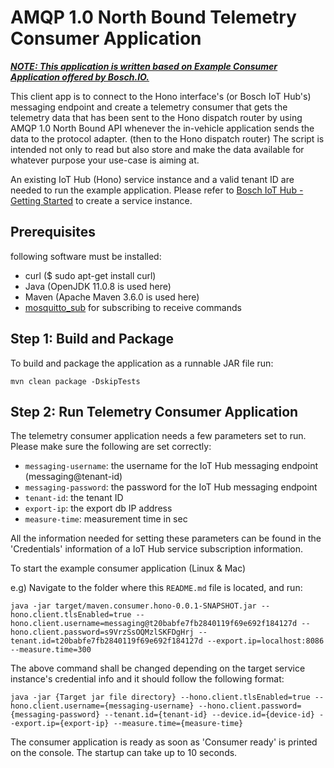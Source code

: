 # AMQP 1.0 North Bound Telemetry Consumer Application

***<ins>NOTE: This application is written based on [Example Consumer Application](https://github.com/bosch-io/iot-hub-examples) offered by Bosch.IO.</ins>***

This client app is to connect to the Hono interface's (or Bosch IoT Hub's) messaging endpoint and create a telemetry consumer that gets the telemetry data that has been sent to the Hono dispatch router by using AMQP 1.0 North Bound API whenever the in-vehicle application sends the data to the protocol adapter. (then to the Hono dispatch router)
The script is intended not only to read but also store and make the data available for whatever purpose your use-case is aiming at.

An existing IoT Hub (Hono) service instance and a valid tenant ID are needed to run the example application. Please refer to [Bosch IoT Hub - Getting Started](https://docs.bosch-iot-suite.com/hub/getting-started/prerequisites.html) to create a service instance.

## Prerequisites  

following software must be installed:

* curl ($ sudo apt-get install curl)
* Java (OpenJDK 11.0.8 is used here)
* Maven (Apache Maven 3.6.0 is used here)
* [mosquitto_sub](https://mosquitto.org/) for subscribing to receive commands

## Step 1: Build and Package

To build and package the application as a runnable JAR file run:

~~~
mvn clean package -DskipTests
~~~

## Step 2: Run Telemetry Consumer Application

The telemetry consumer application needs a few parameters set to run. Please make sure the following are set correctly:

* `messaging-username`: the username for the IoT Hub messaging endpoint (messaging@tenant-id)
* `messaging-password`: the password for the IoT Hub messaging endpoint
* `tenant-id`: the tenant ID
* `export-ip`: the export db IP address
* `measure-time`: measurement time in sec

All the information needed for setting these parameters can be found in the 'Credentials' information of a IoT Hub service subscription information.

To start the example consumer application (Linux & Mac)

e.g) Navigate to the folder where this `README.md` file is located,
and run:
~~~
java -jar target/maven.consumer.hono-0.0.1-SNAPSHOT.jar --hono.client.tlsEnabled=true --hono.client.username=messaging@t20babfe7fb2840119f69e692f184127d --hono.client.password=s9VrzSsOQMzlSKFDgHrj --tenant.id=t20babfe7fb2840119f69e692f184127d --export.ip=localhost:8086 --measure.time=300
~~~
The above command shall be changed depending on the target service instance's credential info and it should follow the following format:
~~~
java -jar {Target jar file directory} --hono.client.tlsEnabled=true --hono.client.username={messaging-username} --hono.client.password={messaging-password} --tenant.id={tenant-id} --device.id={device-id} --export.ip={export-ip} --measure.time={measure-time}
~~~

The consumer application is ready as soon as 'Consumer ready' is printed on the console. The startup can take up to 10 seconds.
